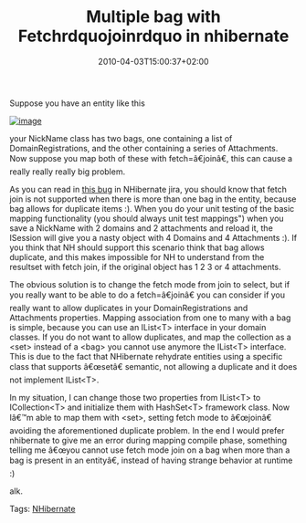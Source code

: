 ﻿---
title: "Multiple bag with Fetchrdquojoinrdquo in nhibernate"
description: ""
date: 2010-04-03T15:00:37+02:00
draft: false
tags: [Nhibernate]
categories: [Nhibernate]
---
Suppose you have an entity like this

[![image](https://www.codewrecks.com/blog/wp-content/uploads/2010/04/image_thumb.png "image")](https://www.codewrecks.com/blog/wp-content/uploads/2010/04/image.png)

your NickName class has two bags, one containing a list of DomainRegistrations, and the other containing a series of Attachments. Now suppose you map both of these with fetch=â€joinâ€, this can cause a really really really big problem.

As you can read in [this bug](http://216.121.112.228/browse/NH-1471) in NHibernate jira, you should know that fetch join is not supported when there is more than one bag in the entity, because bag allows for duplicate items :). When you do your unit testing of the basic mapping functionality (you should always unit test mappings") when you save a NickName with 2 domains and 2 attachments and reload it, the ISession will give you a nasty object with 4 Domains and 4 Attachments :). If you think that NH should support this scenario think that bag allows duplicate, and this makes impossible for NH to understand from the resultset with fetch join, if the original object has 1 2 3 or 4 attachments.

The obvious solution is to change the fetch mode from join to select, but if you really want to be able to do a fetch=â€joinâ€ you can consider if you really want to allow duplicates in your DomainRegistrations and Attachments properties. Mapping association from one to many with a bag is simple, because you can use an IList&lt;T&gt; interface in your domain classes. If you do not want to allow duplicates, and map the collection as a &lt;set&gt; instead of a &lt;bag&gt; you cannot use anymore the IList&lt;T&gt; interface. This is due to the fact that NHibernate rehydrate entities using a specific class that supports â€œsetâ€ semantic, not allowing a duplicate and it does not implement IList&lt;T&gt;.

In my situation, I can change those two properties from IList&lt;T&gt; to ICollection&lt;T&gt; and initialize them with HashSet&lt;T&gt; framework class. Now Iâ€™m able to map them with &lt;set&gt;, setting fetch mode to â€œjoinâ€ avoiding the aforementioned duplicate problem. In the end I would prefer nhibernate to give me an error during mapping compile phase, something telling me â€œyou cannot use fetch mode join on a bag when more than a bag is present in an entityâ€, instead of having strange behavior at runtime :)

alk.

Tags: [NHibernate](http://technorati.com/tag/NHibernate)
